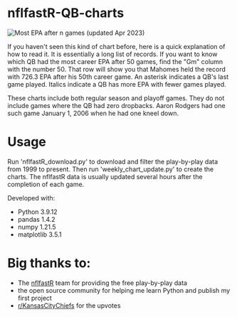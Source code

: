 # nflfastR-QB-charts

![Most EPA after n games (updated Apr 2023)](https://i.imgur.com/yRMx3Vv.png)

If you haven't seen this kind of chart before, here is a quick explanation of how to read it. It is essentially a long list of records. If you want to know which QB had the most career EPA after 50 games, find the "Gm" column with the number 50. That row will show you that Mahomes held the record with 726.3 EPA after his 50th career game. An asterisk indicates a QB's last game played. Italics indicate a QB has more EPA with fewer games played.

These charts include both regular season and playoff games. They do not include games where the QB had zero dropbacks. Aaron Rodgers had one such game January 1, 2006 when he had one kneel down.

# Usage
Run 'nflfastR_download.py' to download and filter the play-by-play data from 1999 to present. Then run 'weekly_chart_update.py' to create the charts. The nflfastR data is usually updated several hours after the completion of each game.

Developed with:
- Python 3.9.12
- pandas 1.4.2
- numpy 1.21.5
- matplotlib 3.5.1

# Big thanks to:
- The [nflfastR](https://www.nflfastr.com/) team for providing the free play-by-play data
- the open source community for helping me learn Python and publish my first project
- [r/KansasCityChiefs](https://www.reddit.com/r/KansasCityChiefs/) for the upvotes

